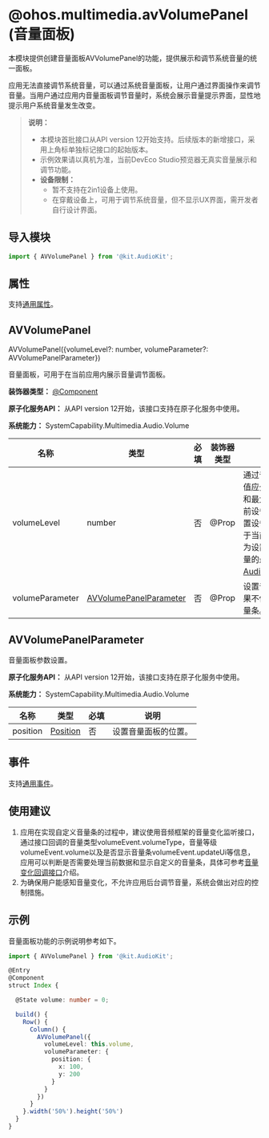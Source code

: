 # @ohos.multimedia.avVolumePanel (音量面板)

本模块提供创建音量面板AVVolumePanel的功能，提供展示和调节系统音量的统一面板。

应用无法直接调节系统音量，可以通过系统音量面板，让用户通过界面操作来调节音量。当用户通过应用内音量面板调节音量时，系统会展示音量提示界面，显性地提示用户系统音量发生改变。


> **说明：**
>
> - 本模块首批接口从API version 12开始支持。后续版本的新增接口，采用上角标单独标记接口的起始版本。
> - 示例效果请以真机为准，当前DevEco Studio预览器无真实音量展示和调节功能。
> - **设备限制：** 
>   - 暂不支持在2in1设备上使用。 
>   - 在穿戴设备上，可用于调节系统音量，但不显示UX界面，需开发者自行设计界面。

## 导入模块

```js
import { AVVolumePanel } from '@kit.AudioKit';
```

## 属性

支持[通用属性](../apis-arkui/arkui-ts/ts-component-general-attributes.md)。

## AVVolumePanel

AVVolumePanel({volumeLevel?: number, volumeParameter?: AVVolumePanelParameter})

音量面板，可用于在当前应用内展示音量调节面板。

**装饰器类型：** [@Component](../../quick-start/arkts-create-custom-components.md)

**原子化服务API：** 从API version 12开始，该接口支持在原子化服务中使用。

**系统能力：** SystemCapability.Multimedia.Audio.Volume

| 名称 | 类型 | 必填 | 装饰器类型 | 说明                                                                                                                                                                                                    |
| -------- | -------- | -------- | -------- |-------------------------------------------------------------------------------------------------------------------------------------------------------------------------------------------------------|
|volumeLevel | number | 否 | \@Prop | 通过音量面板设置设备音量。该值应介于当前设备音量的最小值和最大值之间。如果该值大于当前设备音量的最大值，则视为设置设备最大音量值；如果该值小于当前设备音量的最小值，则视为设置设备最小音量值。获取音量的最大值与最小值可参考[AudioVolumeGroupManager](../apis-audio-kit/js-apis-audio.md#audiovolumegroupmanager9)。 |
|volumeParameter | [AVVolumePanelParameter](#avvolumepanelparameter)  | 否 |  \@Prop | 设置音量面板的自定义参数。 如果不传入该参数，则调用系统音量条。                                                                                                                                                                      |

## AVVolumePanelParameter

音量面板参数设置。

**原子化服务API：** 从API version 12开始，该接口支持在原子化服务中使用。

**系统能力：** SystemCapability.Multimedia.Audio.Volume

| 名称 | 类型 | 必填 | 说明
| -------- | -------- | -------- | -------- |
|position | [Position](../apis-arkui/arkui-ts/ts-types.md#position) | 否 | 设置音量面板的位置。 |

## 事件

支持[通用事件](../apis-arkui/arkui-ts/ts-component-general-events.md)。

## 使用建议

1. 应用在实现自定义音量条的过程中，建议使用音频框架的音量变化监听接口，通过接口回调的音量类型volumeEvent.volumeType，音量等级volumeEvent.volume以及是否显示音量条volumeEvent.updateUi等信息，应用可以判断是否需要处理当前数据和显示自定义的音量条，具体可参考[音量变化回调接口](js-apis-audio.md#onvolumechange9)介绍。
2. 为确保用户能感知音量变化，不允许应用后台调节音量，系统会做出对应的控制措施。

## 示例

音量面板功能的示例说明参考如下。

```ts
import { AVVolumePanel } from '@kit.AudioKit';

@Entry
@Component
struct Index {

  @State volume: number = 0;

  build() {
    Row() {
      Column() {
        AVVolumePanel({
          volumeLevel: this.volume,
          volumeParameter: {
            position: {
              x: 100,
              y: 200
            }
          }
        })
      }
    }.width('50%').height('50%')
  }
}
```
